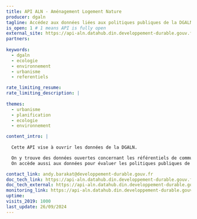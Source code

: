 ```yaml
---
title: API ALN - Aménagement Logement Nature
producer: dgaln
tagline: Accédez aux données liées aux politiques publiques de la DGALN.
is_open: 1 # 1 means API is fully open
external_site: https://api-aln.datahub.din.developpement-durable.gouv.fr/docs
partners:
 
keywords:
  - dgaln
  - ecologie
  - environnement
  - urbanisme
  - referentiels

rate_limiting_resume: 
rate_limiting_description: |
 
themes:
  - urbanisme
  - planification
  - ecologie
  - environnement

content_intro: |
  
  Cette API vise à ouvrir les données de la DGALN.

  On y trouve des données ouvertes concernant les référentiels de communes gérés par la DGALN (décret trait de cote, loi montagne, loi littoral...).
  On accède aussi aux données pour évaluer les politiques publiques de la DGALN, concernant l'urbanisme, le logement, la nature (eau, biodiversité)

contact_link: andy.barakat@developpement-durable.gouv.fr
doc_tech_link: https://api-aln.datahub.din.developpement-durable.gouv.fr/openapi.json
doc_tech_external: https://api-aln.datahub.din.developpement-durable.gouv.fr/docs
monitoring_link: https://api-aln.datahub.din.developpement-durable.gouv.fr/health
uptime: 
visits_2019: 1000
last_update: 26/09/2024
---
```


